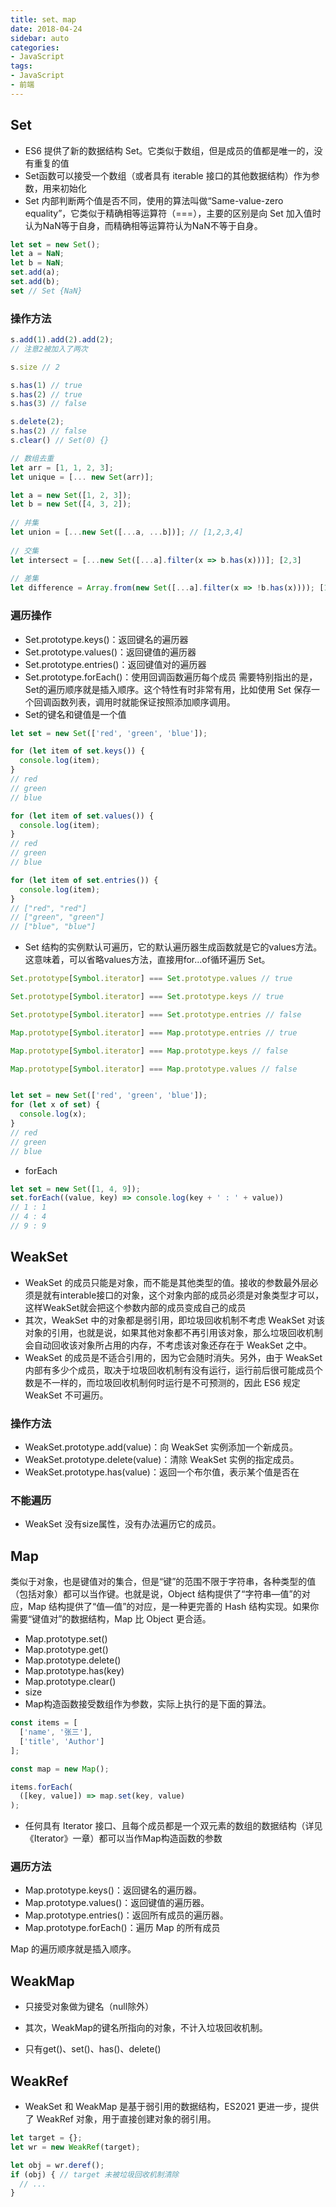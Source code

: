 ```yaml
---
title: set、map
date: 2018-04-24
sidebar: auto
categories:
- JavaScript
tags:
- JavaScript
- 前端
---
```


##  Set
-   ES6 提供了新的数据结构 Set。它类似于数组，但是成员的值都是唯一的，没有重复的值
-   Set函数可以接受一个数组（或者具有 iterable 接口的其他数据结构）作为参数，用来初始化
-   Set 内部判断两个值是否不同，使用的算法叫做“Same-value-zero equality”，它类似于精确相等运算符（===），主要的区别是向 Set 加入值时认为NaN等于自身，而精确相等运算符认为NaN不等于自身。
```js
let set = new Set();
let a = NaN;
let b = NaN;
set.add(a);
set.add(b);
set // Set {NaN}
```  
###   操作方法
```js
s.add(1).add(2).add(2);
// 注意2被加入了两次

s.size // 2

s.has(1) // true
s.has(2) // true
s.has(3) // false

s.delete(2);
s.has(2) // false
s.clear() // Set(0) {}

// 数组去重
let arr = [1, 1, 2, 3];
let unique = [... new Set(arr)];

let a = new Set([1, 2, 3]);
let b = new Set([4, 3, 2]);
    
// 并集
let union = [...new Set([...a, ...b])]; // [1,2,3,4]
    
// 交集
let intersect = [...new Set([...a].filter(x => b.has(x)))]; [2,3]
    
// 差集
let difference = Array.from(new Set([...a].filter(x => !b.has(x)))); [1]
```
###  遍历操作
-   Set.prototype.keys()：返回键名的遍历器
-   Set.prototype.values()：返回键值的遍历器
-   Set.prototype.entries()：返回键值对的遍历器
-   Set.prototype.forEach()：使用回调函数遍历每个成员
需要特别指出的是，Set的遍历顺序就是插入顺序。这个特性有时非常有用，比如使用 Set 保存一个回调函数列表，调用时就能保证按照添加顺序调用。
-   Set的键名和键值是一个值
```js
let set = new Set(['red', 'green', 'blue']);

for (let item of set.keys()) {
  console.log(item);
}
// red
// green
// blue

for (let item of set.values()) {
  console.log(item);
}
// red
// green
// blue

for (let item of set.entries()) {
  console.log(item);
}
// ["red", "red"]
// ["green", "green"]
// ["blue", "blue"]
```
-   Set 结构的实例默认可遍历，它的默认遍历器生成函数就是它的values方法。这意味着，可以省略values方法，直接用for...of循环遍历 Set。
```js
Set.prototype[Symbol.iterator] === Set.prototype.values // true

Set.prototype[Symbol.iterator] === Set.prototype.keys // true

Set.prototype[Symbol.iterator] === Set.prototype.entries // false

Map.prototype[Symbol.iterator] === Map.prototype.entries // true

Map.prototype[Symbol.iterator] === Map.prototype.keys // false

Map.prototype[Symbol.iterator] === Map.prototype.values // false


let set = new Set(['red', 'green', 'blue']);
for (let x of set) {
  console.log(x);
}
// red
// green
// blue
```
-   forEach
```js
let set = new Set([1, 4, 9]);
set.forEach((value, key) => console.log(key + ' : ' + value))
// 1 : 1
// 4 : 4
// 9 : 9
```

##  WeakSet
-   WeakSet 的成员只能是对象，而不能是其他类型的值。接收的参数最外层必须是就有interable接口的对象，这个对象内部的成员必须是对象类型才可以，这样WeakSet就会把这个参数内部的成员变成自己的成员
-   其次，WeakSet 中的对象都是弱引用，即垃圾回收机制不考虑 WeakSet 对该对象的引用，也就是说，如果其他对象都不再引用该对象，那么垃圾回收机制会自动回收该对象所占用的内存，不考虑该对象还存在于 WeakSet 之中。
-   WeakSet 的成员是不适合引用的，因为它会随时消失。另外，由于 WeakSet 内部有多少个成员，取决于垃圾回收机制有没有运行，运行前后很可能成员个数是不一样的，而垃圾回收机制何时运行是不可预测的，因此 ES6 规定 WeakSet 不可遍历。

### 操作方法
-   WeakSet.prototype.add(value)：向 WeakSet 实例添加一个新成员。
-   WeakSet.prototype.delete(value)：清除 WeakSet 实例的指定成员。
-   WeakSet.prototype.has(value)：返回一个布尔值，表示某个值是否在
### 不能遍历
-   WeakSet 没有size属性，没有办法遍历它的成员。

##  Map
类似于对象，也是键值对的集合，但是“键”的范围不限于字符串，各种类型的值（包括对象）都可以当作键。也就是说，Object 结构提供了“字符串—值”的对应，Map 结构提供了“值—值”的对应，是一种更完善的 Hash 结构实现。如果你需要“键值对”的数据结构，Map 比 Object 更合适。

-   Map.prototype.set()
-   Map.prototype.get()
-   Map.prototype.delete()
-   Map.prototype.has(key)
-   Map.prototype.clear()
-   size
-   Map构造函数接受数组作为参数，实际上执行的是下面的算法。
```js
const items = [
  ['name', '张三'],
  ['title', 'Author']
];

const map = new Map();

items.forEach(
  ([key, value]) => map.set(key, value)
);
```
-   任何具有 Iterator 接口、且每个成员都是一个双元素的数组的数据结构（详见《Iterator》一章）都可以当作Map构造函数的参数

### 遍历方法
-   Map.prototype.keys()：返回键名的遍历器。
-   Map.prototype.values()：返回键值的遍历器。
-   Map.prototype.entries()：返回所有成员的遍历器。
-   Map.prototype.forEach()：遍历 Map 的所有成员

Map 的遍历顺序就是插入顺序。

##  WeakMap
-   只接受对象做为键名（null除外）
-   其次，WeakMap的键名所指向的对象，不计入垃圾回收机制。

-   只有get()、set()、has()、delete()

##  WeakRef
-   WeakSet 和 WeakMap 是基于弱引用的数据结构，ES2021 更进一步，提供了 WeakRef 对象，用于直接创建对象的弱引用。
```js
let target = {};
let wr = new WeakRef(target);

let obj = wr.deref();
if (obj) { // target 未被垃圾回收机制清除
  // ...
}
```

